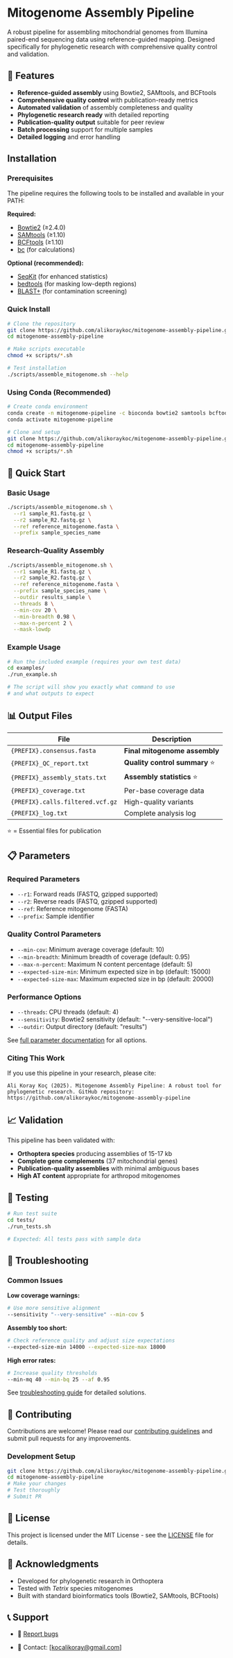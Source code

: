 # Mitogenome Assembly Pipeline

A robust pipeline for assembling mitochondrial genomes from Illumina paired-end sequencing data using reference-guided mapping. Designed specifically for phylogenetic research with comprehensive quality control and validation.

## 🎯 Features

- **Reference-guided assembly** using Bowtie2, SAMtools, and BCFtools
- **Comprehensive quality control** with publication-ready metrics
- **Automated validation** of assembly completeness and quality
- **Phylogenetic research ready** with detailed reporting
- **Publication-quality output** suitable for peer review
- **Batch processing** support for multiple samples
- **Detailed logging** and error handling

## Installation

### Prerequisites

The pipeline requires the following tools to be installed and available in your PATH:

**Required:**
- [Bowtie2](https://github.com/BenLangmead/bowtie2) (≥2.4.0)
- [SAMtools](https://github.com/samtools/samtools) (≥1.10)
- [BCFtools](https://samtools.github.io/bcftools/) (≥1.10)
- [bc](https://en.wikipedia.org/wiki/Bc_(programming_language)) (for calculations)

**Optional (recommended):**
- [SeqKit](https://bioinf.shenwei.me/seqkit/) (for enhanced statistics)
- [bedtools](https://bedtools.readthedocs.io/) (for masking low-depth regions)
- [BLAST+](https://blast.ncbi.nlm.nih.gov/Blast.cgi?PAGE_TYPE=BlastDocs&DOC_TYPE=Download) (for contamination screening)

### Quick Install

```bash
# Clone the repository
git clone https://github.com/alikoraykoc/mitogenome-assembly-pipeline.git
cd mitogenome-assembly-pipeline

# Make scripts executable
chmod +x scripts/*.sh

# Test installation
./scripts/assemble_mitogenome.sh --help
```

### Using Conda (Recommended)

```bash
# Create conda environment
conda create -n mitogenome-pipeline -c bioconda bowtie2 samtools bcftools seqkit bedtools blast bc
conda activate mitogenome-pipeline

# Clone and setup
git clone https://github.com/alikoraykoc/mitogenome-assembly-pipeline.git
cd mitogenome-assembly-pipeline
chmod +x scripts/*.sh
```

## 🚀 Quick Start

### Basic Usage

```bash
./scripts/assemble_mitogenome.sh \
  --r1 sample_R1.fastq.gz \
  --r2 sample_R2.fastq.gz \
  --ref reference_mitogenome.fasta \
  --prefix sample_species_name
```

### Research-Quality Assembly

```bash
./scripts/assemble_mitogenome.sh \
  --r1 sample_R1.fastq.gz \
  --r2 sample_R2.fastq.gz \
  --ref reference_mitogenome.fasta \
  --prefix sample_species_name \
  --outdir results_sample \
  --threads 8 \
  --min-cov 20 \
  --min-breadth 0.98 \
  --max-n-percent 2 \
  --mask-lowdp
```

### Example Usage

```bash
# Run the included example (requires your own test data)
cd examples/
./run_example.sh

# The script will show you exactly what command to use
# and what outputs to expect
```

## 📊 Output Files

| File | Description |
|------|-------------|
| `{PREFIX}.consensus.fasta` | **Final mitogenome assembly** |
| `{PREFIX}_QC_report.txt` | **Quality control summary** ⭐ |
| `{PREFIX}_assembly_stats.txt` | **Assembly statistics** ⭐ |
| `{PREFIX}_coverage.txt` | Per-base coverage data |
| `{PREFIX}.calls.filtered.vcf.gz` | High-quality variants |
| `{PREFIX}_log.txt` | Complete analysis log |

⭐ = Essential files for publication

## 📋 Parameters

### Required Parameters
- `--r1`: Forward reads (FASTQ, gzipped supported)
- `--r2`: Reverse reads (FASTQ, gzipped supported)
- `--ref`: Reference mitogenome (FASTA)
- `--prefix`: Sample identifier

### Quality Control Parameters
- `--min-cov`: Minimum average coverage (default: 10)
- `--min-breadth`: Minimum breadth of coverage (default: 0.95)
- `--max-n-percent`: Maximum N content percentage (default: 5)
- `--expected-size-min`: Minimum expected size in bp (default: 15000)
- `--expected-size-max`: Maximum expected size in bp (default: 20000)

### Performance Options
- `--threads`: CPU threads (default: 4)
- `--sensitivity`: Bowtie2 sensitivity (default: "--very-sensitive-local")
- `--outdir`: Output directory (default: "results")

See [full parameter documentation](docs/usage.md) for all options.

### Citing This Work

If you use this pipeline in your research, please cite:

```
Ali Koray Koç (2025). Mitogenome Assembly Pipeline: A robust tool for 
phylogenetic research. GitHub repository: 
https://github.com/alikoraykoc/mitogenome-assembly-pipeline
```

## 📈 Validation

This pipeline has been validated with:
- **Orthoptera species** producing assemblies of 15-17 kb
- **Complete gene complements** (37 mitochondrial genes)
- **Publication-quality assemblies** with minimal ambiguous bases
- **High AT content** appropriate for arthropod mitogenomes

## 🧪 Testing

```bash
# Run test suite
cd tests/
./run_tests.sh

# Expected: All tests pass with sample data
```

## 🐛 Troubleshooting

### Common Issues

**Low coverage warnings:**
```bash
# Use more sensitive alignment
--sensitivity "--very-sensitive" --min-cov 5
```

**Assembly too short:**
```bash
# Check reference quality and adjust size expectations
--expected-size-min 14000 --expected-size-max 18000
```

**High error rates:**
```bash
# Increase quality thresholds
--min-mq 40 --min-bq 25 --af 0.95
```

See [troubleshooting guide](docs/troubleshooting.md) for detailed solutions.

## 🤝 Contributing

Contributions are welcome! Please read our [contributing guidelines](CONTRIBUTING.md) and submit pull requests for any improvements.

### Development Setup

```bash
git clone https://github.com/alikoraykoc/mitogenome-assembly-pipeline.git
cd mitogenome-assembly-pipeline
# Make your changes
# Test thoroughly
# Submit PR
```

## 📄 License

This project is licensed under the MIT License - see the [LICENSE](LICENSE) file for details.

## 🙏 Acknowledgments

- Developed for phylogenetic research in Orthoptera
- Tested with *Tetrix* species mitogenomes
- Built with standard bioinformatics tools (Bowtie2, SAMtools, BCFtools)

## 📞 Support

- 🐛 [Report bugs](https://github.com/alikoraykoc/mitogenome-assembly-pipeline/issues)

- 📧 Contact: [kocalikoray@gmail.com]
